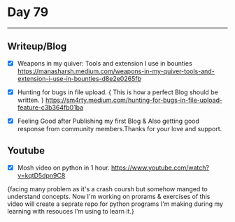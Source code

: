 # Day 79
___
## Writeup/Blog
- [x] Weapons in my quiver: Tools and extension I use in bounties
https://manasharsh.medium.com/weapons-in-my-quiver-tools-and-extension-i-use-in-bounties-d8e2e0265fb

- [x] Hunting for bugs in file upload. { This is how a perfect Blog should be written. }
 https://sm4rty.medium.com/hunting-for-bugs-in-file-upload-feature-c3b364fb01ba

- [x] Feeling Good after Publishing my first Blog & Also getting good response from community members.Thanks for your love and support.

## Youtube
- [x] Mosh video on python in 1 hour.
https://www.youtube.com/watch?v=kqtD5dpn9C8

{facing many problem as it's a crash coursh but somehow manged to understand concepts. Now I'm working on prorams & exercises of this video will create a seprate repo for python programs I'm making during my learning with resouces I'm using to learn it.}



